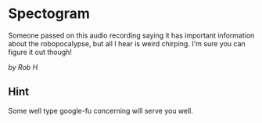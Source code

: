 # Spectogram
Someone passed on this audio recording saying it has important information about the robopocalypse, but all I hear is weird chirping. I'm sure you can figure it out though!

_by Rob H_

## Hint
Some well type google-fu concerning will serve you well.
